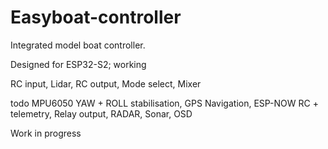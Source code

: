 # Easyboat-controller
Integrated model boat controller.

Designed for ESP32-S2;
working

RC input, Lidar, RC output, Mode select, Mixer

todo
MPU6050 YAW + ROLL stabilisation, GPS Navigation, ESP-NOW RC + telemetry, Relay output, RADAR, Sonar, OSD


Work in progress
